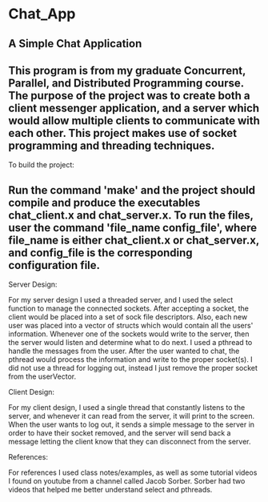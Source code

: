 # Chat_App
A Simple Chat Application 
---
This program is from my graduate Concurrent, Parallel, and Distributed Programming course. The 
purpose of the project was to create both a client messenger application, and a server which 
would allow multiple clients to communicate with each other. This project makes use of socket 
programming and threading techniques.
---
To build the project:

Run the command 'make' and the project should compile and produce the 
executables chat_client.x and chat_server.x. To run  the files, user 
the command 'file_name config_file', where file_name is either chat_client.x 
or chat_server.x, and config_file is the corresponding configuration file.
---
Server Design:

For my server design I used a threaded server, and I used the select function 
to manage the connected sockets. After accepting a socket, the client would 
be placed into a set of sock file descriptors. Also, each new user was placed 
into a vector of structs which would contain all the users' information. 
Whenever one of the sockets would write to the server, then the server would 
listen and determine what to do next. I used a pthread to handle the messages 
from the user. After the user wanted to chat, the pthread would process the 
information and write to the proper socket(s). I did not use a thread for 
logging out, instead I just remove the proper socket from the userVector.

Client Design:

For my client design, I used a single thread that constantly listens to the 
server, and whenever it can read from the server, it will print to the screen. 
When the user wants to log out, it sends a simple message to the server in order 
to have their socket removed, and the server will send back a message letting the 
client know that they can disconnect from the server.

References:

For references I used class notes/examples, as well as some tutorial videos I found on
youtube from a channel called Jacob Sorber. Sorber had two videos that helped 
me better understand select and pthreads.
